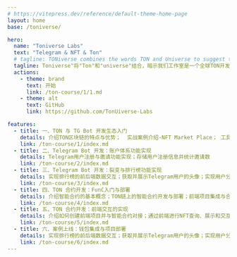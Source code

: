 ```yaml
---
# https://vitepress.dev/reference/default-theme-home-page
layout: home
base: /toniverse/

hero:
  name: "Toniverse Labs"
  text: "Telegram & NFT & Ton"
  # tagline: TONiverse combines the words TON and Universe to suggest that our studio is a global center for TON development. Labs reflects our team's exploration of cutting-edge technologies and solutions.
  tagline: Toniverse"将"Ton"和"universe"结合，暗示我们工作室是一个全球TON开发的中心。"Labs"体现了我们团队在前沿技术和解决方案上的探索。
  actions:
    - theme: brand
      text: 开始
      link: /ton-course/1/1.md
    - theme: alt
      text: GitHub
      link: https://github.com/TonUiverse-Labs

features:
  - title: 一、TON 与 TG Bot 开发生态入门
    details: 介绍TON区块链的特点与优势；  实战案例介绍-NFT Market Place； 工具和开发环境准备（Telegram Bot、TON开发工具）
    link: /ton-course/1/index.md
  - title: 二、Telegram Bot 开发：账户体系功能实现
    details: Telegram用户注册与邀请功能实现；存储用户注册信息并统计邀请数
    link: /ton-course/2/index.md
  - title: 三、Telegram Bot 开发：裂变与排行榜功能实现
    details: 实现排行榜的前后端数据交互；获取并展示Telegram用户的头像；实现用户分数或邀请数的排行榜展示
    link: /ton-course/3/index.md
  - title: 四、TON 合约开发：FunC入门与部署
    details: 介绍智能合约的基本概念；TON链上的智能合约开发与部署；前端项目集成与合约对接
    link: /ton-course/4/index.md
  - title: 五、TON 合约开发：前端交互的实现
    details: 介绍如何创建前端项目并与智能合约对接；通过前端进行NFT查询、展示和交互；NFT Mint功能实现与发布
    link: /ton-course/5/index.md
  - title: 六、案例上线：钱包集成与项目部署
    details: 实现排行榜的前后端数据交互；获取并展示Telegram用户的头像；实现用户分数或邀请数的排行榜展示
    link: /ton-course/6/index.md
---
```


